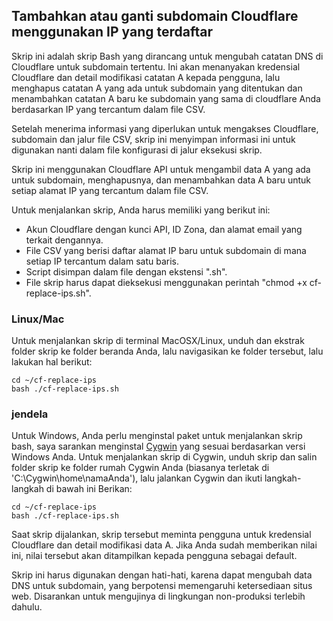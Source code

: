 ## Tambahkan atau ganti subdomain Cloudflare menggunakan IP yang terdaftar

Skrip ini adalah skrip Bash yang dirancang untuk mengubah catatan DNS di Cloudflare untuk subdomain tertentu. Ini akan menanyakan kredensial Cloudflare dan detail modifikasi catatan A kepada pengguna, lalu menghapus catatan A yang ada untuk subdomain yang ditentukan dan menambahkan catatan A baru ke subdomain yang sama di cloudflare Anda berdasarkan IP yang tercantum dalam file CSV.

Setelah menerima informasi yang diperlukan untuk mengakses Cloudflare, subdomain dan jalur file CSV, skrip ini menyimpan informasi ini untuk digunakan nanti dalam file konfigurasi di jalur eksekusi skrip.

Skrip ini menggunakan Cloudflare API untuk mengambil data A yang ada untuk subdomain, menghapusnya, dan menambahkan data A baru untuk setiap alamat IP yang tercantum dalam file CSV.

Untuk menjalankan skrip, Anda harus memiliki yang berikut ini:

- Akun Cloudflare dengan kunci API, ID Zona, dan alamat email yang terkait dengannya.
- File CSV yang berisi daftar alamat IP baru untuk subdomain di mana setiap IP tercantum dalam satu baris.
- Script disimpan dalam file dengan ekstensi ".sh".
- File skrip harus dapat dieksekusi menggunakan perintah "chmod +x cf-replace-ips.sh".
### Linux/Mac
Untuk menjalankan skrip di terminal MacOSX/Linux, unduh dan ekstrak folder skrip ke folder beranda Anda, lalu navigasikan ke folder tersebut, lalu lakukan hal berikut:
```
cd ~/cf-replace-ips
bash ./cf-replace-ips.sh
```

### jendela
Untuk Windows, Anda perlu menginstal paket untuk menjalankan skrip bash, saya sarankan menginstal [Cygwin](https://www.cygwin.com) yang sesuai berdasarkan versi Windows Anda.
Untuk menjalankan skrip di Cygwin, unduh skrip dan salin folder skrip ke folder rumah Cygwin Anda (biasanya terletak di 'C:\Cygwin\home\namaAnda'), lalu jalankan Cygwin dan ikuti langkah-langkah di bawah ini Berikan:
```
cd ~/cf-replace-ips
bash ./cf-replace-ips.sh
```

Saat skrip dijalankan, skrip tersebut meminta pengguna untuk kredensial Cloudflare dan detail modifikasi data A. Jika Anda sudah memberikan nilai ini, nilai tersebut akan ditampilkan kepada pengguna sebagai default.

Skrip ini harus digunakan dengan hati-hati, karena dapat mengubah data DNS untuk subdomain, yang berpotensi memengaruhi ketersediaan situs web. Disarankan untuk mengujinya di lingkungan non-produksi terlebih dahulu.